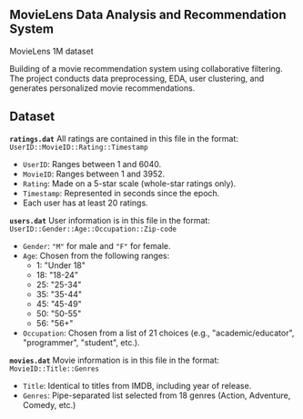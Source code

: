 ## MovieLens Data Analysis and Recommendation System

MovieLens 1M dataset

Building of a movie recommendation system using collaborative filtering. The project conducts data preprocessing, EDA, user clustering, and generates personalized movie recommendations.

## Dataset

**`ratings.dat`**
All ratings are contained in this file in the format: `UserID::MovieID::Rating::Timestamp`

* `UserID`: Ranges between 1 and 6040.
* `MovieID`: Ranges between 1 and 3952.
* `Rating`: Made on a 5-star scale (whole-star ratings only).
* `Timestamp`: Represented in seconds since the epoch.
* Each user has at least 20 ratings.

**`users.dat`**
User information is in this file in the format: `UserID::Gender::Age::Occupation::Zip-code`

* `Gender`: `"M"` for male and `"F"` for female.
* `Age`: Chosen from the following ranges:
  * 1: "Under 18"
  * 18: "18-24"
  * 25: "25-34"
  * 35: "35-44"
  * 45: "45-49"
  * 50: "50-55"
  * 56: "56+"
* `Occupation`: Chosen from a list of 21 choices (e.g., "academic/educator", "programmer", "student", etc.).

**`movies.dat`**
Movie information is in this file in the format: `MovieID::Title::Genres`

* `Title`: Identical to titles from IMDB, including year of release.
* `Genres`: Pipe-separated list selected from 18 genres (Action, Adventure, Comedy, etc.)
